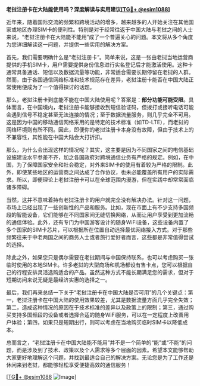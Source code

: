 **老挝注册卡在大陆能使用吗？深度解读与实用建议[[TG💪+ @esim1088](https://t.me/s/esim1088)]**

近年来，随着国际交流的频繁和跨境活动的增多，越来越多的人开始关注在其他国家或地区办理SIM卡的便利性。特别是对于经常往返于中国大陆与老挝之间的人士来说，“老挝注册卡在大陆能不能用”成了一个普遍关心的问题。本文将从多个角度为您详细解读这一问题，并提供一些实用的解决方案。

首先，我们需要明确什么是“老挝注册卡”。简单来说，这是一张由老挝当地运营商提供的手机SIM卡，用户需要提供身份信息进行实名登记后才能激活使用。这种卡通常具备通话、短信以及数据流量等功能，非常适合需要长期停留在老挝的人群。然而，由于各国通信网络标准和技术规范存在差异，老挝注册卡能否在中国大陆正常使用便成为了一个值得探讨的话题。

那么，老挝注册卡到底能不能在中国大陆使用呢？答案是：**部分功能可能受限**。具体而言，在中国境内，老挝注册卡能够接收到短信验证码，但拨打或接听电话可能会遇到信号不稳定甚至无法连接的情况；至于数据流量服务，则几乎完全不可用。这是因为中国的移动通信网络采用的是特定的技术标准（如TD-LTE），而老挝的网络环境则有所不同。因此，即便你的老挝注册卡本身没有故障，但由于技术上的不兼容性，其性能在中国大陆会大打折扣。

那么，为什么会出现这样的情况呢？其实，这主要是因为不同国家之间的电信基础设施建设水平参差不齐，加之各国政府对跨境通信业务有严格的规定。例如，在中国，为了保障国家安全和社会稳定，对外来SIM卡的使用有着较为严格的限制。此外，即使某些地区的运营商之间达成了合作协议，也未必能覆盖所有用户的实际需求。所以，即便理论上老挝注册卡可以在全球范围内漫游，但在实践中却常常面临诸多障碍。

当然，这并不意味着持有老挝注册卡的用户就完全没有解决办法。针对这一问题，市场上已经出现了一些创新性的产品和服务。比如，现在市面上有不少支持多国频段的智能设备，它们能够在不同国家间无缝切换网络，从而让用户享受到更加流畅的通信体验。此外，还有专门为中国游客设计的随身WiFi设备，这些设备内置了多个国家的SIM卡芯片，可以根据所在位置自动选择最优网络接入方式。对于那些频繁往来于中老两国之间的商务人士或者旅行爱好者而言，这些都是非常值得尝试的选择。

除此之外，如果您只是偶尔需要在老挝期间与中国保持联系，也可以考虑购买一张临时使用的本地SIM卡。许多老挝的大型商场和机场都设有售卡点，您可以根据自己的行程安排灵活选购适合的产品。虽然这种方式不能长期满足您的需求，但对于短期访问来说无疑是最经济实惠的选择之一。

最后，我们再来总结一下关于“老挝注册卡在中国大陆是否可用”的几个关键点：第一，老挝注册卡在中国大陆的使用效果较差，尤其是数据流量方面几乎完全失效；第二，造成这种情况的原因在于技术标准的差异以及政策上的限制；第三，通过购买支持多国频段的设备或者选择合适的随身WiFi服务，可以在一定程度上改善用户体验；第四，如果只是短期出行，则可以考虑在当地购买临时SIM卡以降低成本。

总而言之，“老挝注册卡在中国大陆能不能用”并不是一个简单的“能”或“不能”的问题，而是涉及到了技术、政策以及个人需求等多个层面的因素。希望本文能够帮助大家更好地理解这个问题，并找到最适合自己的解决方案。无论您是为了工作还是休闲来到老挝，都能够轻松享受便捷高效的通信服务！

[[TG💪+ @esim1088](https://t.me/s/esim1088) ![Image](https://i.postimg.cc/4NQfJmqS/Snipaste-2025-05-13-00-14-12.png)]